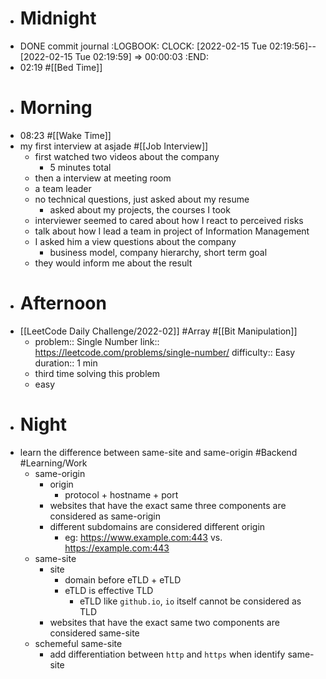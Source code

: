 - # Midnight
- DONE commit journal
  :LOGBOOK:
  CLOCK: [2022-02-15 Tue 02:19:56]--[2022-02-15 Tue 02:19:59] =>  00:00:03
  :END:
- 02:19 #[[Bed Time]]
- # Morning
- 08:23 #[[Wake Time]]
- my first interview at asjade #[[Job Interview]]
	- first watched two videos about the company
		- 5 minutes total
	- then a interview at meeting room
	- a team leader
	- no technical questions, just asked about my resume
		- asked about my projects, the courses I took
	- interviewer seemed to cared about how I react to perceived risks
	- talk about how I lead a team in project of Information Management
	- I asked him a view questions about the company
		- business model, company hierarchy, short term goal
	- they would inform me about the result
- # Afternoon
- [[LeetCode Daily Challenge/2022-02]] #Array #[[Bit Manipulation]]
	- problem:: Single Number
	  link:: https://leetcode.com/problems/single-number/
	  difficulty:: Easy
	  duration:: 1 min
	- third time solving this problem
	- easy
- # Night
- learn the difference between same-site and same-origin #Backend #Learning/Work
	- same-origin
		- origin
			- protocol + hostname + port
		- websites that have the exact same three components are considered as same-origin
		- different subdomains are considered different origin
			- eg: https://www.example.com:443 vs. https://example.com:443
	- same-site
		- site
			- domain before eTLD + eTLD
			- eTLD is effective TLD
				- eTLD like `github.io`, `io` itself cannot be considered as TLD
		- websites that have the exact same two components are considered same-site
	- schemeful same-site
		- add differentiation between `http` and `https` when identify same-site